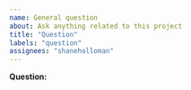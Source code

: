 ```yaml
---
name: General question
about: Ask anything related to this project
title: "Question"
labels: "question"
assignees: "shaneholloman"
---
```


**Question:**

<!-- Please ask your question here. It can be about the usage of this project, the internals, the implementation or whatever interests you.
Please use the BUG template for bugs and the FEATURE REQUEST template for feature requests. -->

